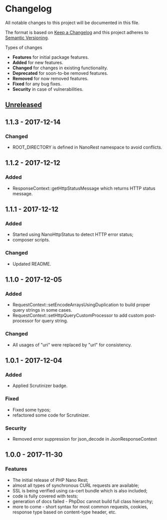 # Changelog
All notable changes to this project will be documented in this file.

The format is based on [Keep a Changelog](http://keepachangelog.com/en/1.0.0/)
and this project adheres to [Semantic Versioning](http://semver.org/spec/v2.0.0.html).

Types of changes

* **Features** for initial package features.
* **Added** for new features.
* **Changed** for changes in existing functionality.
* **Deprecated** for soon-to-be removed features.
* **Removed** for now removed features.
* **Fixed** for any bug fixes.
* **Security** in case of vulnerabilities.

## [Unreleased]

## 1.1.3 - 2017-12-14

### Changed
* ROOT_DIRECTORY is defined in NanoRest namespace to avoid conflicts.

## 1.1.2 - 2017-12-12

### Added
* ResponseContext::getHttpStatusMessage which returns HTTP status message.

## 1.1.1 - 2017-12-12

### Added
* Started using NanoHttpStatus to detect HTTP error status;
* composer scripts.

### Changed
* Updated README.

## 1.1.0 - 2017-12-05

### Added
* RequestContext::setEncodeArraysUsingDuplication to build proper query strings in some cases.
* RequestContext::setHttpQueryCustomProcessor to add custom post-processor for query string.

### Changed
* All usages of "uri" were replaced by "url" for consistency.

## 1.0.1 - 2017-12-04

### Added

* Applied Scrutinizer badge.

### Fixed

* Fixed some typos;
* refactored some code for Scrutinizer.

### Security

* Removed error suppression for json_decode in JsonResponseContext

## 1.0.0 - 2017-11-30

### Features

* The initial release of PHP Nano Rest;
* almost all types of synchronous CURL requests are available;
* SSL is being verified using ca-cert bundle which is also included;
* code is fully covered with tests;
* generation of docs failed - PhpDoc cannot build full class hierarchy;
* more to come - short syntax for most common requests, cookies, response type based on content-type header, etc.

[Unreleased]: https://github.com/GinoPane/php-nano-rest/compare/v1.1.1...HEAD
